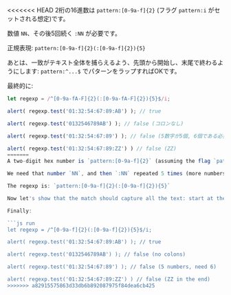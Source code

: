 <<<<<<< HEAD
2桁の16進数は `pattern:[0-9a-f]{2}` (フラグ `pattern:i` がセットされる想定)です。

数値 `NN`、その後5回続く `:NN` が必要です。

正規表現: `pattern:[0-9a-f]{2}(:[0-9a-f]{2}){5}`

あとは、一致がテキスト全体を捕らえるよう、先頭から開始し、末尾で終わるようにします: `pattern:^...$` でパターンをラップすればOKです。

最終的に:

```js run
let regexp = /^[0-9a-fA-F]{2}(:[0-9a-fA-F]{2}){5}$/i;

alert( regexp.test('01:32:54:67:89:AB') ); // true

alert( regexp.test('0132546789AB') ); // false (コロンなし)

alert( regexp.test('01:32:54:67:89') ); // false (5数字が5個, 6個である必要があります)

alert( regexp.test('01:32:54:67:89:ZZ') ) // false (ZZ)
=======
A two-digit hex number is `pattern:[0-9a-f]{2}` (assuming the flag `pattern:i` is set).

We need that number `NN`, and then `:NN` repeated 5 times (more numbers);

The regexp is: `pattern:[0-9a-f]{2}(:[0-9a-f]{2}){5}`

Now let's show that the match should capture all the text: start at the beginning and end at the end. That's done by wrapping the pattern in `pattern:^...$`.

Finally:

```js run
let regexp = /^[0-9a-f]{2}(:[0-9a-f]{2}){5}$/i;

alert( regexp.test('01:32:54:67:89:AB') ); // true

alert( regexp.test('0132546789AB') ); // false (no colons)

alert( regexp.test('01:32:54:67:89') ); // false (5 numbers, need 6)

alert( regexp.test('01:32:54:67:89:ZZ') ) // false (ZZ in the end)
>>>>>>> a82915575863d33db6b892087975f84dea6cb425
```
